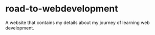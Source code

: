 # road-to-webdevelopment
A website that contains my details about my journey of learning web development.
